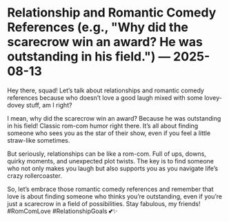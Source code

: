 # Relationship and Romantic Comedy References (e.g., "Why did the scarecrow win an award? He was outstanding in his field.") — 2025-08-13

Hey there, squad! Let’s talk about relationships and romantic comedy references because who doesn’t love a good laugh mixed with some lovey-dovey stuff, am I right?

I mean, why did the scarecrow win an award? Because he was outstanding in his field! Classic rom-com humor right there. It’s all about finding someone who sees you as the star of their show, even if you feel a little straw-like sometimes.

But seriously, relationships can be like a rom-com. Full of ups, downs, quirky moments, and unexpected plot twists. The key is to find someone who not only makes you laugh but also supports you as you navigate life’s crazy rollercoaster.

So, let’s embrace those romantic comedy references and remember that love is about finding someone who thinks you’re outstanding, even if you’re just a scarecrow in a field of possibilities. Stay fabulous, my friends! #RomComLove #RelationshipGoals 💕✨